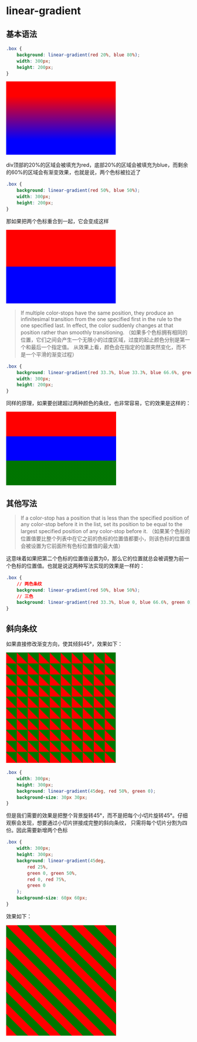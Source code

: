 # linear-gradient

## 基本语法

```css
.box {
    background: linear-gradient(red 20%, blue 80%);
    width: 300px;
    height: 200px;
}
```

![](WX20240302-193054.png)

div顶部的20%的区域会被填充为red，底部20%的区域会被填充为blue，而剩余的60%的区域会有渐变效果，也就是说，两个色标被拉近了

```css
.box {
    background: linear-gradient(red 50%, blue 50%);
    width: 300px;
    height: 200px;
}
```

那如果把两个色标重合到一起，它会变成这样

![](WX20240302-193352.png)

> If multiple color-stops have the same position, they produce an infinitesimal transition from 
> the one specified first in the rule to the one specified last. In effect, the color suddenly changes 
> at that position rather than smoothly transitioning.
（如果多个色标拥有相同的位置，它们之间会产生一个无限小的过度区域，过度的起止颜色分别是第一个和最后一个指定值。
> 从效果上看，颜色会在指定的位置突然变化，而不是一个平滑的渐变过程）

```css
.box {
    background: linear-gradient(red 33.3%, blue 33.3%, blue 66.6%, green 66.6%);
    width: 300px;
    height: 200px;
}
```

同样的原理，如果要创建超过两种颜色的条纹，也非常容易，它的效果是这样的：

![](WX20240302-193828.png)

## 其他写法

> If a color-stop has a position that is less than the specified position of any color-stop 
> before it in the list, set its position to be equal to the largest specified position of 
> any color-stop before it.
（如果某个色标的位置值要比整个列表中在它之前的色标的位置值都要小，则该色标的位置值会被设置为它前面所有色标位置值的最大值）

这意味着如果把第二个色标的位置值设置为0，那么它的位置就总会被调整为前一个色标的位置值。也就是说这两种写法实现的效果是一样的：

```css
.box {
    // 两色条纹
    background: linear-gradient(red 50%, blue 50%); 
    // 三色
    background: linear-gradient(red 33.3%, blue 0, blue 66.6%, green 0); 
}
```

## 斜向条纹

如果直接修改渐变方向，使其倾斜45°，效果如下：

![](WX20240302-200314.png)

```css
.box {
    width: 300px;
    height: 300px;
    background: linear-gradient(45deg, red 50%, green 0);
    background-size: 30px 30px;
}
```

但是我们需要的效果是把整个背景旋转45°，而不是把每个小切片旋转45°。仔细观察会发现，想要通过小切片拼接成完整的斜向条纹，
只需将每个切片分割为四份。因此需要新增两个色标

```css
.box {
    width: 300px;
    height: 300px;
    background: linear-gradient(45deg, 
        red 25%, 
        green 0, green 50%, 
        red 0, red 75%, 
        green 0
    );
    background-size: 60px 60px;
}
```

效果如下：

![](WX20240302-200814.png)
